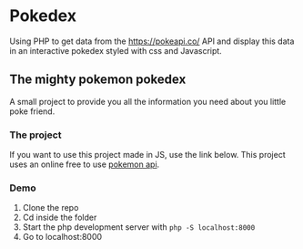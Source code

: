 # Pokedex

Using PHP to get data from the https://pokeapi.co/ API and display this data in an interactive pokedex styled with css and Javascript.

## The mighty pokemon pokedex

A small project to provide you all the information you need about you little poke friend.

### The project

If you want to use this project made in JS, use the link below.
This project uses an online free to use [pokemon api](https://pokeapi.co/).

### Demo

1. Clone the repo
2. Cd inside the folder
3. Start the php development server with `php -S localhost:8000`
4. Go to localhost:8000
